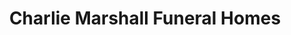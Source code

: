 ---
title: "Charlie Marshall Funeral Homes"
url: /rockport/charlie-marshall-funeral-homes/
shop: Bestattungen
---